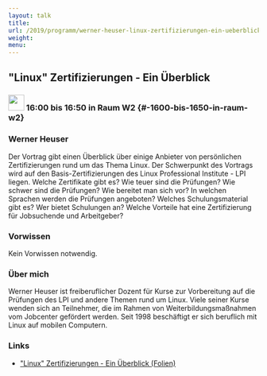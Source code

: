 ```yaml
---
layout: talk
title:
url: /2019/programm/werner-heuser-linux-zertifizierungen-ein-ueberblick/
weight:
menu:
---
```

## "Linux" Zertifizierungen - Ein Überblick

### <img height = "32" src="../../../images/talk.svg"> 16:00 bis 16:50 in Raum W2 {#-1600-bis-1650-in-raum-w2}

### Werner Heuser

Der Vortrag gibt einen Überblick über einige Anbieter von persönlichen Zertifizierungen rund um das Thema Linux. Der Schwerpunkt des Vortrags wird auf den Basis-Zertifizierungen des Linux Professional Institute - LPI liegen. Welche Zertifikate gibt es? Wie teuer sind die Prüfungen? Wie schwer sind die Prüfungen? Wie bereitet man sich vor? In welchen Sprachen werden die Prüfungen angeboten? Welches Schulungsmaterial gibt es? Wer bietet Schulungen an? Welche Vorteile hat eine Zertifizierung für Jobsuchende und Arbeitgeber?

### Vorwissen

Kein Vorwissen notwendig.

### Über mich

Werner Heuser ist freiberuflicher Dozent für Kurse zur Vorbereitung auf die Prüfungen des LPI und andere Themen rund um Linux. Viele seiner Kurse wenden sich an Teilnehmer, die im Rahmen von Weiterbildungsmaßnahmen vom Jobcenter gefördert werden. Seit 1998 beschäftigt er sich beruflich mit Linux auf mobilen Computern.

### Links

- <a href="http://bit.ly/linuxcerts" target="_blank">"Linux" Zertifizierungen - Ein Überblick (Folien)</a>